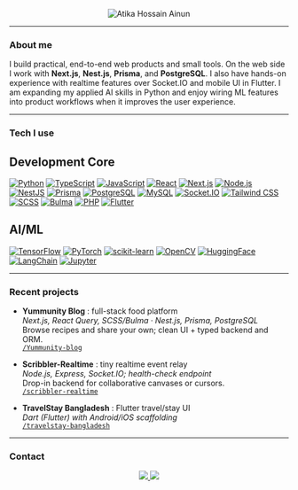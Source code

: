 <!-- Centered intro -->
<p align="center">
  <img
    src="https://capsule-render.vercel.app/api?type=soft&color=FFFFFF&height=140&section=header&text=Atika%20Hossain%20Ainun&fontColor=DBDBDB&fontSize=42&desc=Junior%20Full-Stack%20%2F%20Web%20%2F%20Cross-Platform%20Developer&descAlignY=70&descAlign=50&animation=fadeIn"
    alt="Atika Hossain Ainun"
  />
</p>


---

### About me

I build practical, end-to-end web products and small tools. On the web side I work with **Next.js**, **Nest.js**, **Prisma**, and **PostgreSQL**. I also have hands-on experience with realtime features over Socket.IO and mobile UI in Flutter. I am expanding my applied AI skills in Python and enjoy wiring ML features into product workflows when it improves the user experience.

---

### Tech I use


**Development Core**
---

[![Python](https://img.shields.io/badge/Python-333?logo=python&logoColor=white)](https://www.python.org/)
[![TypeScript](https://img.shields.io/badge/TypeScript-333?logo=typescript&logoColor=white)](https://www.typescriptlang.org/)
[![JavaScript](https://img.shields.io/badge/JavaScript-333?logo=javascript&logoColor=white)](https://developer.mozilla.org/docs/Web/JavaScript)
[![React](https://img.shields.io/badge/React-333?logo=react&logoColor=white)](https://react.dev/)
[![Next.js](https://img.shields.io/badge/Next.js-333?logo=nextdotjs&logoColor=white)](https://nextjs.org/)
[![Node.js](https://img.shields.io/badge/Node.js-333?logo=nodedotjs&logoColor=white)](https://nodejs.org/)
[![NestJS](https://img.shields.io/badge/NestJS-333?logo=nestjs&logoColor=white)](https://nestjs.com/)
[![Prisma](https://img.shields.io/badge/Prisma-333?logo=prisma&logoColor=white)](https://www.prisma.io/)
[![PostgreSQL](https://img.shields.io/badge/PostgreSQL-333?logo=postgresql&logoColor=white)](https://www.postgresql.org/)
[![MySQL](https://img.shields.io/badge/MySQL-333?logo=mysql&logoColor=white)](https://www.mysql.com/)
[![Socket.IO](https://img.shields.io/badge/Socket.IO-333?logo=socketdotio&logoColor=white)](https://socket.io/)
[![Tailwind CSS](https://img.shields.io/badge/Tailwind_CSS-333?logo=tailwindcss&logoColor=white)](https://tailwindcss.com/)
[![SCSS](https://img.shields.io/badge/SCSS-333?logo=sass&logoColor=white)](https://sass-lang.com/)
[![Bulma](https://img.shields.io/badge/Bulma-333?logo=bulma&logoColor=white)](https://bulma.io/)
[![PHP](https://img.shields.io/badge/PHP-333?logo=php&logoColor=white)](https://www.php.net/)
[![Flutter](https://img.shields.io/badge/Flutter-333?logo=flutter&logoColor=white)](https://flutter.dev/)

**AI/ML**
---

[![TensorFlow](https://img.shields.io/badge/TensorFlow-333?logo=tensorflow&logoColor=white)](https://www.tensorflow.org/)
[![PyTorch](https://img.shields.io/badge/PyTorch-333?logo=pytorch&logoColor=white)](https://pytorch.org/)
[![scikit-learn](https://img.shields.io/badge/scikit--learn-333?logo=scikitlearn&logoColor=white)](https://scikit-learn.org/)
[![OpenCV](https://img.shields.io/badge/OpenCV-333?logo=opencv&logoColor=white)](https://opencv.org/)
[![HuggingFace](https://img.shields.io/badge/HuggingFace-333?logo=huggingface&logoColor=white)](https://huggingface.co/)
[![LangChain](https://img.shields.io/badge/LangChain-333?logo=chainlink&logoColor=white)](https://www.langchain.com/)
[![Jupyter](https://img.shields.io/badge/Jupyter-333?logo=jupyter&logoColor=white)](https://jupyter.org/)

---


### Recent projects
- **Yummunity Blog** : full-stack food platform  
  *Next.js, React Query, SCSS/Bulma · Nest.js, Prisma, PostgreSQL*  
  Browse recipes and share your own; clean UI + typed backend and ORM.  
  [`/Yummunity-blog`](https://github.com/ainun-11/Yummunity-blog)

- **Scribbler-Realtime** : tiny realtime event relay  
  *Node.js, Express, Socket.IO; health-check endpoint*  
  Drop-in backend for collaborative canvases or cursors.  
  [`/scribbler-realtime`](https://github.com/ainun-11/scribbler-realtime)

- **TravelStay Bangladesh** : Flutter travel/stay UI  
  *Dart (Flutter) with Android/iOS scaffolding*  
  [`/travelstay-bangladesh`](https://github.com/ainun-11/travelstay-bangladesh)

---

### Contact
  <p align="center">
  <a href="https://www.linkedin.com/in/atika-h-ainun-a962802b1">
    <img src="https://img.shields.io/badge/LinkedIn-Profile-9cf?style=for-the-badge&labelColor=white&logo=linkedin&logoColor=0A66C2">
  </a>
  <a href="mailto:atikaainun11@gmail.com">
    <img src="https://img.shields.io/badge/Email-Say%20Hi-ffe?style=for-the-badge&labelColor=white&logo=gmail&logoColor=EA4335">
  </a>
</p>





